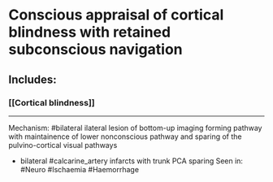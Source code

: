 # Conscious appraisal of cortical blindness with retained subconscious navigation
## Includes:
### [[Cortical blindness]]

---
Mechanism: #bilateral ilateral lesion of bottom-up imaging forming pathway with maintainence of lower nonconscious pathway and sparing of the pulvino-cortical visual pathways
- bilateral #calcarine_artery infarcts with trunk PCA sparing
Seen in: #Neuro #Ischaemia #Haemorrhage 

